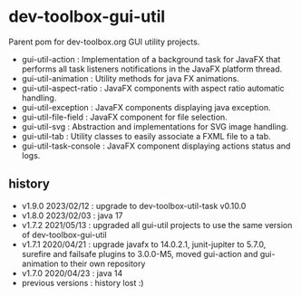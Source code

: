 <!--
  - MIT License
  -
  - Copyright © 2020-2023 dev-toolbox.org
  -
  - Permission is hereby granted, free of charge, to any person obtaining a copy of this software and associated documentation files
  - (the "Software"), to deal in the Software without restriction, including without limitation the rights to use, copy, modify, merge, publish,
  - distribute, sublicense, and/or sell copies of the Software, and to permit persons to whom the Software is furnished to do so, subject to the
  - following conditions:
  -
  - The above copyright notice and this permission notice shall be included in all copies or substantial portions of the Software.
  -
  - THE SOFTWARE IS PROVIDED "AS IS", WITHOUT WARRANTY OF ANY KIND, EXPRESS OR IMPLIED, INCLUDING BUT NOT LIMITED TO THE WARRANTIES OF
  - MERCHANTABILITY, FITNESS FOR A PARTICULAR PURPOSE AND NONINFRINGEMENT. IN NO EVENT SHALL THE AUTHORS OR COPYRIGHT HOLDERS BE LIABLE FOR ANY
  - CLAIM, DAMAGES OR OTHER LIABILITY, WHETHER IN AN ACTION OF CONTRACT, TORT OR OTHERWISE, ARISING FROM, OUT OF OR IN CONNECTION WITH THE SOFTWARE
  - OR THE USE OR OTHER DEALINGS IN THE SOFTWARE.
  -->

dev-toolbox-gui-util
====================

Parent pom for dev-toolbox.org GUI utility projects.

- gui-util-action : Implementation of a background task for JavaFX that performs all task listeners notifications in the JavaFX platform thread.
- gui-util-animation : Utility methods for java FX animations.
- gui-util-aspect-ratio : JavaFX components with aspect ratio automatic handling.
- gui-util-exception : JavaFX components displaying java exception.
- gui-util-file-field : JavaFX component for file selection.
- gui-util-svg : Abstraction and implementations for SVG image handling.
- gui-util-tab : Utility classes to easily associate a FXML file to a tab.
- gui-util-task-console : JavaFX component displaying actions status and logs.

history
-------
- v1.9.0 2023/02/12 : upgrade to dev-toolbox-util-task v0.10.0
- v1.8.0 2023/02/03 : java 17
- v1.7.2 2021/05/13 : upgraded all gui-util projects to use the same version of dev-toolbox-gui-util
- v1.7.1 2020/04/21 : upgrade javafx to 14.0.2.1, junit-jupiter to 5.7.0, surefire and failsafe plugins to 3.0.0-M5, moved gui-action and gui-animation to their own repository
- v1.7.0 2020/04/23 : java 14
- previous versions : history lost :)